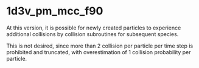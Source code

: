 # 1d3v_pm_mcc_f90
At this version, it is possible for newly created particles to experience additional collisions by collision subroutines for subsequent species.

This is not desired, since more than 2 collision per particle per time step is prohibited and truncated, with overestimation of 1 collision probability per particle.
